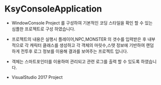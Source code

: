 # KsyConsoleApplication

- WindowConsole Project 를 구성하여 기본적인 코딩 스타일을 확인 할 수 있는 심플한 프로젝트로 구성 하였습니다.

- 프로젝트의 내용은 실행시 플레이어,NPC,MONSTER 의 갯수를 입력받은 후 내부적으로 각 캐릭터 클래스를 생성하고 각 객체의 마릿수,스탯 정보에 기반하여 랜덤하게 전투후 로그 정보를 이용해 결과를 보여주는 프로젝트 입니다. 

- 객체는 스마트포인터를 이용하여 관리되고 관련 로그를 출력 할 수 있도록 하였습니다.

- VisualStudio 2017 Project
